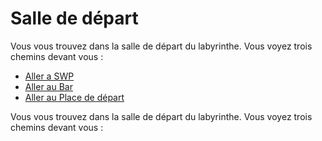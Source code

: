 
# Salle de départ

Vous vous trouvez dans la salle de départ du labyrinthe. Vous voyez trois chemins devant vous :

- [Aller a SWP](ishak_sadallah_SWP.md)
- [Aller au Bar](failler_owen_bar.md)
- [Aller au Place de départ](idex.md)



Vous vous trouvez dans la salle de départ du labyrinthe. Vous voyez trois chemins devant vous :
